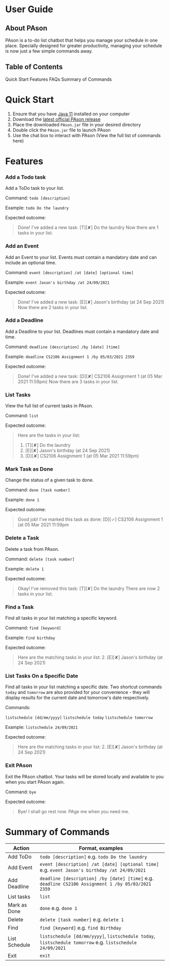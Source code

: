 
# User Guide

## About PAson 
PAson is a to-do list chatbot that helps you manage your schedule in one place. Specially designed for greater productivity, managing your schedule is now just a few simple commands away.

## Table of Contents
Quick Start
Features
FAQs
Summary of Commands

# Quick Start
1. Ensure that you have [Java 11](https://www.oracle.com/sg/java/technologies/javase-jdk11-downloads.html) installed on your computer
2. Download the [latest official PAson release](https://github.com/jasaaanlim/ip/releases)
3. Place the downloaded `PAson.jar` file in your desired directory
4. Double click the `PAson.jar` file to launch PAson
5. Use the chat box to interact with PAson (View the full list of commands here)

# Features
### Add a Todo task
Add a ToDo task to your list.

Command:
`todo [description]`

Example:
`todo Do the laundry`

Expected outcome:
>Done! I've added a new task:
    [T][✘] Do the laundry
    Now there are 1 tasks in your list.

### Add an Event
Add an Event to your list. Events must contain a mandatory date and can include an optional time.

Command:
`event [description] /at [date] [optional time]`

Example:
`event Jason's birthday /at 24/09/2021`

Expected outcome:
>Done! I've added a new task:
    [E][✘] Jason's birthday (at 24 Sep 2021)
    Now there are 2 tasks in your list.



### Add a Deadline
Add a Deadline to your list. Deadlines must contain a mandatory date and time.

Command:
`deadline [description] /by [date] [time]`

Example:
`deadline CS2106 Assignment 1 /by 05/03/2021 2359`

Expected outcome:
>Done! I've added a new task:
    [D][✘] CS2106 Assignment 1 (at 05 Mar 2021 11:59pm)
    Now there are 3 tasks in your list.


### List Tasks
View the full list of current tasks in PAson.

Command:
`list`

Expected outcome:
> Here are the tasks in your list:
> 1. [T][✘] Do the laundry
> 2. [E][✘] Jason's birthday (at 24 Sep 2021)
> 3. [D][✘] CS2106 Assignment 1 (at 05 Mar 2021 11:59pm)


### Mark Task as Done
Change the status of a given task to done.

Command:
`done [task number]`

Example:
`done 1`

Expected outcome:
> Good job! I've marked this task as done:
> [D][✓] CS2106 Assignment 1 (at 05 Mar 2021 11:59pm


### Delete a Task
Delete a task from PAson.

Command:
`delete [task number]`

Example:
`delete 1`

Expected outcome:
> Okay! I've removed this task:
> [T][✘] Do the laundry
> There are now 2 tasks in your list.


### Find a Task
Find all tasks in your list matching a specific keyword.

Command:
`find [keyword]`

Example:
`find birthday`

Expected outcome:
> Here are the matching tasks in your list:
> 2. [E][✘] Jason's birthday (at 24 Sep 2021)


### List Tasks On a Specific Date
Find all tasks in your list matching a specific date. Two shortcut commands `today` and `tomorrow` are also provided for your convenience - they will display results for the current date and tomorrow's date respectively.

Commands:

`listschedule [dd/mm/yyyy]`
`listschedule today`
`listschedule tomorrow`

Example:
`listschedule 24/09/2021`

Expected outcome:
> Here are the matching tasks in your list:
> 2. [E][✘] Jason's birthday (at 24 Sep 2021)


### Exit PAson
Exit the PAson chatbot. Your tasks will be stored locally and available to you when you start PAson again.

Command:
`bye`

Expected outcome:
> Bye! I shall go rest now. PAge me when you need me.


# Summary of Commands
Action|Format, examples
--|--
Add ToDo| `todo [description]` e.g. `todo Do the laundry`
Add Event|`event [description] /at [date] [optional time]` e.g. `event Jason's birthday /at 24/09/2021`
Add Deadline|`deadline [description] /by [date] [time]` e.g. `deadline CS2106 Assignment 1 /by 05/03/2021 2359`
List tasks|`list`
Mark as Done|`done` e.g. `done 1`
Delete|`delete [task number]` e.g. `delete 1`
Find|`find [keyword]` e.g. `find Birthday`
List Schedule|`listschedule [dd/mm/yyyy]`, `listschedule today`, `listschedule tomorrow` e.g. `listschedule 24/09/2021`
Exit|`exit`
